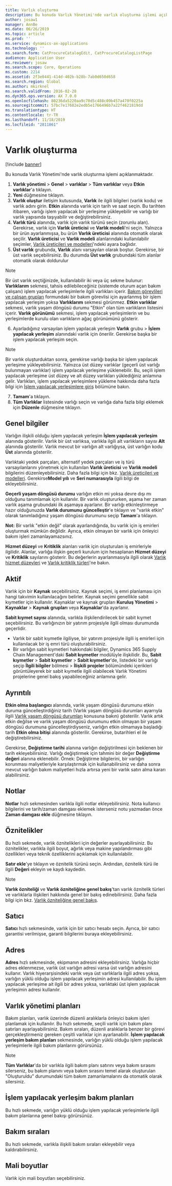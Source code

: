 ```yaml
---
title: Varlık oluşturma
description: Bu konuda Varlık Yönetimi'nde varlık oluşturma işlemi açıklanmaktadır.
author: josaw1
manager: AnnBe
ms.date: 06/26/2019
ms.topic: article
ms.prod: ''
ms.service: dynamics-ax-applications
ms.technology: ''
ms.search.form: CatProcureCatalogEdit, CatProcureCatalogListPage
audience: Application User
ms.reviewer: josaw
ms.search.scope: Core, Operations
ms.custom: 2214
ms.assetid: 2f3e0441-414d-402b-b28b-7ab0d650d658
ms.search.region: Global
ms.author: mkirknel
ms.search.validFrom: 2016-02-28
ms.dyn365.ops.version: AX 7.0.0
ms.openlocfilehash: 80236da5220aa9c70d5c488c09b457a470f0225a
ms.sourcegitcommit: 57bc7e17682e2edb5e1766496b7a22f4621819dd
ms.translationtype: HT
ms.contentlocale: tr-TR
ms.lasthandoff: 11/18/2019
ms.locfileid: "2811861"
---
```

# <a name="create-an-asset"></a>Varlık oluşturma

[!include [banner](../../includes/banner.md)]

 

Bu konuda Varlık Yönetimi'nde varlık oluşturma işlemi açıklanmaktadır.

1. **Varlık yönetimi** > **Genel** > **varlıklar** > **Tüm varlıklar** veya **Etkin varlıklar**'a tıklayın.
2. **Yeni** düğmesine tıklayın.
3. **Varlık oluştur** iletişim kutusunda, **Varlık** ile ilgili bilgileri (varlık kodu) ve varlık adını girin. **Etkin** alanında varlık için tarih ve saat seçin. Bu tarihten itibaren, varlığı işlem yapılacak bir yerleşime yükleyebilir ve varlığı bir varlık yapısında taşıyabilir ve değiştirebilirsiniz.
4. **Varlık türü** alanında, varlık için varlık türünü seçin (zorunlu alan). Gerekirse, varlık için **Varlık üreticisi** ve **Varlık modeli**'ni seçin. Yalnızca bir ürün ayarlanmışsa, bu ürün **Varlık üreticisi** alanında otomatik olarak seçilir. **Varlık üreticisi** ve **Varlık modeli** alanlarındaki kullanılabilir seçimler, [Varlık üreticileri ve modelleri](../setup-for-objects/product-and-model.md)'ndeki ayara bağlıdır.
5. **Üst varlık** grubunda, **Varlık** alanı varsayılan olarak boştur. Gerekirse, bir üst varlık seçebilirsiniz. Bu durumda **Üst varlık** grubundaki tüm alanlar otomatik olarak doldurulur
>[!NOTE]  
>Bir üst varlık seçtiğinizde, kullanılabilir iki veya üç sekme bulunur: **Varlıklarım** sekmesi, tahsis edilebileceğiniz (sistemde oturum açan bakım çalışanı) işlem yapılacak yerleşimlerle ilgili varlıkları içerir. [Bakım görevlileri ve çalışan grupları](../setup-for-objects/workers-and-worker-groups.md) formundaki bir bakım görevlisi için ayarlanmış bir işlem yapılacak yerleşim yoksa **Varlıklarım** sekmesi görünmez. **Etkin varlıklar** sekmesi, varlık yaşam döngüsü durumu "Etkin" olan tüm varlıkların listesini içerir. **Varlık görünümü** sekmesi, işlem yapılacak yerleşimlerin ve bu yerleşimlerde kurulu olan varlıkların ağaç görünümünü gösterir.

6. Ayarladığınız varsayılan işlem yapılacak yerleşim **Varlık** grubu > **İşlem yapılacak yerleşim** alanındaki varlık için önerilir. Gerekirse başka bir işlem yapılacak yerleşim seçin.

>[!NOTE]
>Bir varlık oluşturduktan sonra, gerekirse varlığı başka bir işlem yapılacak yerleşime yükleyebilirsiniz. Yalnızca üst düzey varlıklar (geçerli üst varlığı bulunmayan varlıklar) işlem yapılacak yerleşime yüklenebilir. Bu, seçili işlem yapılacak yerleşime üst düzey ve alt düzey varlıkları yüklediğiniz anlamına gelir. Varlıkları, işlem yapılacak yerleşimlere yükleme hakkında daha fazla bilgi için [İşlem yapılacak yerleşimlere giriş](../functional-locations/introduction-to-functional-locations.md) bölümüne bakın.

7. **Tamam**'a tıklayın.
8. **Tüm Varlıklar** listesinde varlığı seçin ve varlığa daha fazla bilgi eklemek için **Düzenle** düğmesine tıklayın.

## <a name="general-information"></a>Genel bilgiler

Varlığın ilişkili olduğu işlem yapılacak yerleşim **İşlem yapılacak yerleşim** alanında gösterilir. Varlık bir üst varlıksa, varlıkla ilgili alt varlıkların sayısı **Alt** alanında gösterilir. Varlık mevcut bir varlığın alt varlığıysa, üst varlığın kodu **Üst** alanında gösterilir.

Varlıktaki yedek parçaları, alternatif yedek parçaları ve iş türü varsayılanlarını yönetmek için kullanılan **Varlık üreticisi** ve **Varlık modeli** bilgilerini düzenleyebilirsiniz. Daha fazla bilgi için bkz. [Varlık üreticileri ve modelleri](../setup-for-objects/product-and-model.md). Gerekirse**Model yılı** ve **Seri numarasıyla** ilgili bilgi de ekleyebilirsiniz.

**Geçerli yaşam döngüsü durumu** varlığın etkin mi yoksa devre dışı mı olduğunu tanımlamak için kullanılır. Bir varlık oluştururken, aşama her zaman varlık aşama grubundaki ilk aşamaya ayarlanır. Bir varlığı etkinleştirmeye hazır olduğunuzda **Varlık durumunu güncelleştir**'e tıklayın ve "varlık etkin" olarak tanımladığınız yaşam döngüsü durumunu seçip **Tamam**'a tıklayın.

**Not:** Bir varlık "etkin değil" olarak ayarlandığında, bu varlık için iş emirleri oluşturmak mümkün değildir. Ayrıca, etkin olmayan bir varlık için önleyici bakım işleri zamanlayamazsınız.

**Hizmet düzeyi** ve **Kritiklik** alanları varlık için oluşturulan iş emirleriyle ilgilidir. Alanlar, varlığa ilişkin geçerli kurulum için hesaplanan **Hizmet düzeyi** ve **Kritiklik** sayılarını gösterir. Bu değerlerin ayarlanmasıyla ilgili olarak [Varlık hizmet düzeyleri](../setup-for-objects/object-priorities.md) ve [Varlık kritiklik türleri](../setup-for-objects/object-criticalities.md)'ne bakın.

## <a name="asset"></a>Aktif

Varlık için bir **Kaynak** seçebilirsiniz. Kaynak seçimi, iş emri planlaması için hangi takvimin kullanılacağını belirler. Kaynak seçimi genellikle sabit kıymetler için kullanılır. Kaynaklar ve kaynak grupları **Kuruluş Yönetimi** > **Kaynaklar** > **Kaynak grupları** veya **Kaynaklar**'da ayarlanır.

**Sabit kıymet sayısı** alanında, varlıkla ilişkilendirilecek bir sabit kıymet seçebilirsiniz. Bu varlığınızın bir yatırım projesiyle ilgili olması durumunda geçerlidir.

- Varlık bir sabit kıymetle ilgiliyse, bir yatırım projesiyle ilgili iş emirleri için kullanılacak bir iş emri türü oluşturabilirsiniz. 
- Bir varlığın sabit kıymetleri hakkındaki bilgiler, Dynamics 365 Supply Chain Management'daki **Sabit kıymetler** modülüyle ilişkilidir. Bu, **Sabit kıymetler** > **Sabit kıymetler** > **Sabit kıymetler**'de, listedeki bir varlığı seçip **İlgili bilgiler** bölmesi > **İlişkili projeler** bölümündeki içerikleri görüntüleyerek bir sabit kıymetle ilgili olabilecek Varlık Yönetimi projelerine genel bakış yapabileceğiniz anlamına gelir.


## <a name="details"></a>Ayrıntılı

**Etkin olma başlangıcı** alanında, varlık yaşam döngüsü durumunu etkin duruma güncelleştirdiğiniz tarih (Varlık yaşam döngüsü durumları ayarrıyla ilgili [Varlık yaşam döngüsü durumları](../setup-for-objects/object-stages.md) konusuna bakın) gösterilir. Varlık artık etkin değilse ve varlık yaşam döngüsü durumunu etkin olmayan bir yaşam döngüsü durumuna güncelleştirdiyseniz, varlığın etkin olmamaya başladığı tarih **Etkin olma bitişi** alanında gösterilir. Gerekirse, butarihleri el ile değiştirebilirsiniz.

Gerekirse, **Değiştirme tarihi** alanına varlığın değiştirilmesi için beklenen bir tarih ekleyebilirsiniz. Varlığı değiştirmek için tahmini bir değer **Değiştirme değeri** alanına eklenebilir. Örnek: Değiştirme bilgilerini, bir varlığın korunması maliyetleriyle karşılaştırmak için kullanabilirsiniz ve daha sonra mevcut varlığın bakım maliyetleri hızla artırsa yeni bir varlık satın alma kararı alabilirsiniz.

## <a name="notes"></a>Notlar

**Notlar** hızlı sekmesinden varlıkla ilgili notlar ekleyebilirsiniz. Nota kullanıcı bilgilerini ve tarih/zaman damgası eklemek isterseniz notu yazmadan önce **Zaman damgası ekle** düğmesine tıklayın.

## <a name="attributes"></a>Öznitelikler

Bu hızlı sekmede, varlık öznitelikleri için değerler ayarlayabilirsiniz. Bu öznitelikler, varlıkla ilgili boyut, ağırlık veya makine yapılandırması gibi özellikleri veya teknik özelliklerini açıklamak için kullanılabilir.

**Satır ekle**'ye tıklayın ve öznitelik türünü seçin. Ardından, öznitelik türü ile ilgili **Değeri** ekleyin ve kaydı kaydedin.

>[!NOTE] 
>**Varlık özniteliği** ve **Varlık özniteliğine genel bakış**'tan varlık öznitelik türleri ve varlıklarla ilişkileri hakkında genel bir bakış edinebilirsiniz. Daha fazla bilgi için bkz. [Varlık özniteliğine genel bakış](../objects/object-specification-overview.md).

## <a name="vendor"></a>Satıcı

**Satıcı** hızlı sekmesinde, varlık için bir satıcı hesabı seçin. Ayrıca, bir satıcı garantisi verilmişse, garanti bilgilerini buraya ekleyebilirsiniz.

## <a name="address"></a>Adres

**Adres** hızlı sekmesinde, ekipmanın adresini ekleyebilirsiniz. Varlığa hiçbir adres eklenmezse, varlık üst varlığın adresi varsa üst varlığın adresini kullanır. Varlık hiyerarşisindeki varlık veya üst varlıklarla ilgili adres yoksa, varlığın yüklü olduğu işlem yapılacak yerleşimin adresi kullanılabilir. Bu işlem yapılacak yerleşime ait ilgili bir adres yoksa, varlıktaki üst işlem yapılacak yerleşimin adresi kullanılır.

## <a name="asset-management-plans"></a>Varlık yönetimi planları

Bakım planları, varlık üzerinde düzenli aralıklarla önleyici bakım işleri planlamak için kullanılır. Bu hızlı sekmede, seçili varlık için bakım planı satırları ayarlayabilirsiniz. Bakım sıraları, düzenli aralıklarla benzer bir görevi gerçekleştirmeniz gereken çeşitli varlıklar için ayarlanabilir. **İşlem yapılacak yerleşim bakım planları** sekmesinde, varlığın yüklü olduğu işlem yapılacak yerleşimlerle ilgili bakım planlarını görürsünüz.

>[!NOTE]
>**Tüm Varlıklar**'da bir varlıkla ilgili bakım planı satırını veya bakım sırasını silerseniz, bu bakım planını veya bakım sırasını temel alarak oluşturulan "Oluşturuldu" durumundaki tüm bakım zamanlamalarını da otomatik olarak silersiniz.

## <a name="functional-location-maintenance-plans"></a>İşlem yapılacak yerleşim bakım planları

Bu hızlı sekmede, varlığın yüklü olduğu işlem yapılacak yerleşimlerle ilgili bakım planlarına genel bakışı görürsünüz.

## <a name="maintenance-rounds"></a>Bakım sıraları

Bu hızlı sekmede, varlıkla ilişkili bakım sıraları ekleyebilir veya kaldırabilirsiniz.

## <a name="financial-dimensions"></a>Mali boyutlar

Varlık için mali boyutları seçebilirsiniz.
